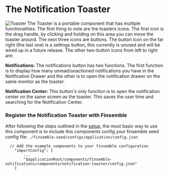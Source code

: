 # The Notification Toaster
![Toaster](https://i.imgur.com/uIdPuY0.png)
The Toaster is a portable component that has multiple functionalities. 
The first thing to note are the toasters icons. The first icon is the drag handle, by clicking and holding on this area you can move the toaster around. The next three icons are buttons. The button icon on the far right (the last one) is a settings button, this currently is unused and will be wired up in a future release. The other two-button icons from left to right are:

**Notifications:** 
The notifications button has two functions. The first function is to display how many unread/unactioned notifications you have in the Notification Drawer and the other is to open the notification drawer on the same monitor as the toaster.

 **Notification Center:**
 This button's only function is to open the notification center on the same screen as the toaster. This saves the user time and searching for the Notification Center.

### Register the Notification Toaster with Finsemble

After following the steps outlined in the [setup](/README.md#setup), the most basic way to use this component is to 
include this components config your finsemble seed config file: `./finsemble-seed/configs/application/config.json`

```
  // Add the example components to your finsemble configuration
    "importConfig": [
        ...
        "$applicationRoot/components/finsemble-notifications/components/notification-toaster/config.json"
    ]
```
